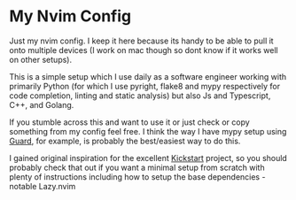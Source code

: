 # My Nvim Config

Just my nvim config. I keep it here because its handy to be able to pull it onto multiple devices (I work on mac though so dont know if it works well on other setups).

This is a simple setup which I use daily as a software engineer working with primarily Python (for which I use pyright, flake8 and mypy respectively for code completion, linting and static analysis) but also Js and Typescript, C++, and Golang.

If you stumble across this and want to use it or just check or copy something from my config feel free. I think the way I have mypy setup using [Guard](https://github.com/nvimdev/guard.nvim), for example, is probably the best/easiest way to do this.

I gained original inspiration for the excellent [Kickstart](https://github.com/nvim-lua/kickstart.nvim) project, so you should probably check that out if you want a minimal setup from scratch with plenty of instructions including how to setup the base dependencies - notable Lazy.nvim


